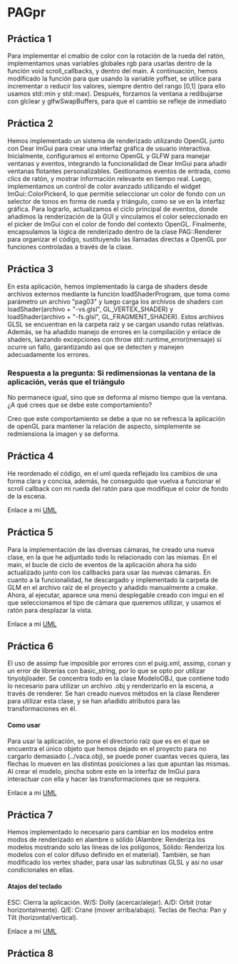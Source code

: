 # PAGpr

## Práctica 1

Para implementar el cmabio de color con la rotación de la rueda del ratón, implementamos unas variables globales rgb para usarlas dentro de la función void scroll_callbacks, y dentro del main.
A continuación, hemos modificado la función para que usando la variable yoffset, se utilice para incrementar o reducir los valores, siempre dentro del rango [0,1] (para ello usamos std::min y std::max).
Después, forzamos la ventana a redibujarse con glclear y glfwSwapBuffers, para que el cambio se refleje de inmediato

## Práctica 2

Hemos implementado un sistema de renderizado utilizando OpenGL junto con Dear ImGui para crear una interfaz gráfica de usuario interactiva. Inicialmente, configuramos el entorno OpenGL y GLFW para manejar ventanas y eventos, integrando la funcionalidad de Dear ImGui para añadir ventanas flotantes personalizables. Gestionamos eventos de entrada, como clics de ratón, y mostrar información relevante en tiempo real. Luego, implementamos un control de color avanzado utilizando el widget ImGui::ColorPicker4, lo que permitie seleccionar un color de fondo con un selector de tonos en forma de rueda y triángulo, como se ve en la interfaz gráfica. 
Para lograrlo, actualizamos el ciclo principal de eventos, donde añadimos la renderización de la GUI y vinculamos el color seleccionado en el picker de ImGui con el color de fondo del contexto OpenGL. Finalmente, encapsulamos la lógica de renderizado dentro de la clase PAG::Renderer para organizar el código, sustituyendo las llamadas directas a OpenGL por funciones controladas a través de la clase.

## Práctica 3

En esta aplicación, hemos implementado la carga de shaders desde archivos externos mediante la función loadShaderProgram, que toma como parámetro un archivo "pag03" y luego carga los archivos de shaders con loadShader(archivo + "-vs.glsl", GL_VERTEX_SHADER) y loadShader(archivo + "-fs.glsl", GL_FRAGMENT_SHADER). 
Estos archivos GLSL se encuentran en la carpeta raíz y se cargan usando rutas relativas. Además, se ha añadido manejo de errores en la compilación y enlace de shaders, lanzando excepciones con throw std::runtime_error(mensaje) si ocurre un fallo, garantizando así que se detecten y manejen adecuadamente los errores.

### Respuesta a la pregunta: Si redimensionas la ventana de la aplicación, verás que el triángulo
No permanece igual, sino que se deforma al mismo tiempo que la ventana. ¿A qué crees que se
debe este comportamiento?

Creo que este comportamiento se debe a que no se refresca la aplicación de openGL para mantener la relación de aspecto, simplemente se redmiensiona la imagen y se deforma.

## Práctica 4

He reordenado el código, en el uml queda reflejado los cambios de una forma clara y concisa, además, he conseguido que vuelva a funcionar el scroll callback con mi rueda del ratón para que modifique el color de fondo de la escena.

Enlace a mi [UML](UML.puml)

## Práctica 5

Para la implementación de las diversas cámaras, he creado una nueva clase, en la que he adjuntado todo lo relacionado con las mismas. En el main, el bucle de ciclo de eventos de la aplicación ahora ha sido actualizado junto con los callbacks para usar las nuevas cámaras.
En cuanto a la funcionalidad, he descargado y implementado la carpeta de GLM en el archivo raíz de el proyecto y añadido manualmente a cmake.
Ahora, al ejecutar, aparece una menú desplegable creado con imgui en el que seleccionamos el tipo de cámara que queremos utilizar, y usamos el ratón para desplazar la vista.

Enlace a mi [UML](UML.puml)

## Práctica 6

El uso de assimp fue imposible por errores con el puig.xml, assimp, conan y un error de librerías con basic_string, por lo que se opto por utilizar tinyobjloader.
Se concentra todo en la clase ModeloOBJ, que contiene todo lo necesario para utilizar un archivo .obj y renderizarlo en la escena, a través de renderer.
Se han creado nuevos métodos en la clase Renderer para utilizar esta clase, y se han añadido atributos para las transformaciones en él.

#### Como usar

Para usar la aplicación, se pone el directorio raíz que es en el que se encuentra el único objeto que hemos dejado en el proyecto para no cargarlo demasiado (../vaca.obj), se puede poner cuantas veces quiera, las flechas lo mueven en las distintas posiciones a las que apuntan las mismas.
Al crear el modelo, pincha sobre este en la interfaz de ImGui para interactuar con ella y hacer las transformaciones que se requiera.

Enlace a mi [UML](UML.puml)

## Práctica 7

Hemos implementado lo necesario para cambiar en los modelos entre modos de renderizado en alambre o sólido (Alambre: Renderiza los modelos mostrando solo las líneas de los polígonos, Sólido: Renderiza los modelos con el color difuso definido en el material).
También, se han modificado los vertex shader, para usar las subrutinas GLSL y asi no usar condicionales en ellas.

#### Atajos del teclado
ESC: Cierra la aplicación.
W/S: Dolly (acercar/alejar).
A/D: Orbit (rotar horizontalmente).
Q/E: Crane (mover arriba/abajo).
Teclas de flecha: Pan y Tilt (horizontal/vertical).

Enlace a mi [UML](UML.puml)

## Práctica 8

